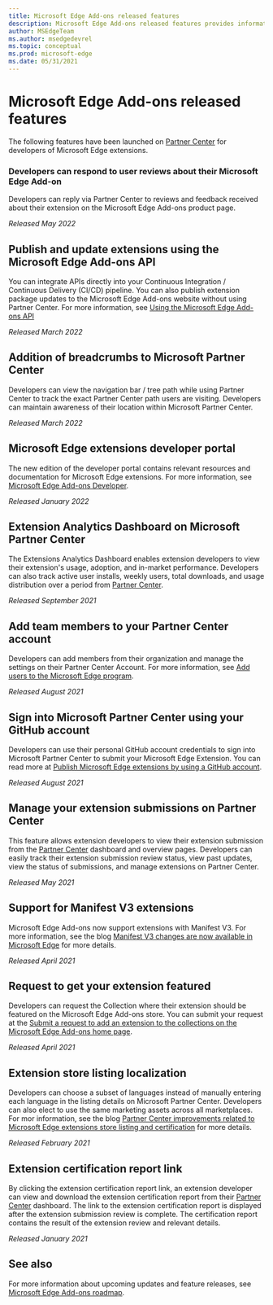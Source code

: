 ```yaml
---
title: Microsoft Edge Add-ons released features
description: Microsoft Edge Add-ons released features provides information about features launched on Partner Center for extension developers.
author: MSEdgeTeam
ms.author: msedgedevrel
ms.topic: conceptual
ms.prod: microsoft-edge
ms.date: 05/31/2021
---
```

# Microsoft Edge Add-ons released features
<!-- suggested new title:
# Released features for Microsoft Edge Add-ons
Would need to change at:
*  # here
* top of this file (title:) 
* toc.yml
* full-text search the repo to update link text that points to the present article

Consider same for Roadmap article.  But compare title pattern that's used for https://docs.microsoft.com/microsoft-edge/webview2/roadmap
-->

The following features have been launched on [Partner Center](https://partner.microsoft.com/dashboard/microsoftedge/) for developers of Microsoft Edge extensions.


<!-- ====================================================================== -->
### Developers can respond to user reviews about their Microsoft Edge Add-on

Developers can reply via Partner Center to reviews and feedback received about their extension on the Microsoft Edge Add-ons product page. 

*Released May 2022*


<!-- ====================================================================== -->
## Publish and update extensions using the Microsoft Edge Add-ons API

You can integrate APIs directly into your Continuous Integration / Continuous Delivery (CI/CD) pipeline. You can also publish extension package updates to the Microsoft Edge Add-ons website without using Partner Center. For more information, see [Using the Microsoft Edge Add-ons API](/microsoft-edge/extensions-chromium/publish/api/using-addons-api)

*Released March 2022*


<!-- ====================================================================== -->
## Addition of breadcrumbs to Microsoft Partner Center

Developers can view the navigation bar / tree path while using Partner Center to track the exact Partner Center path users are visiting. Developers can maintain awareness of their location within Microsoft Partner Center.

*Released March 2022*


<!-- ====================================================================== -->
## Microsoft Edge extensions developer portal

The new edition of the developer portal contains relevant resources and documentation for Microsoft Edge extensions. For more information, see [Microsoft Edge Add-ons Developer](https://developer.microsoft.com/microsoft-edge/extensions/).

*Released January 2022*


<!-- ====================================================================== -->
## Extension Analytics Dashboard on Microsoft Partner Center

The Extensions Analytics Dashboard enables extension developers to view their extension's usage, adoption, and in-market performance. Developers can also track active user installs, weekly users, total downloads, and usage distribution over a period from [Partner Center](https://partner.microsoft.com/dashboard/microsoftedge/).

*Released September 2021*


<!-- ====================================================================== -->
## Add team members to your Partner Center account

Developers can add members from their organization and manage the settings on their Partner Center Account. For more information, see [Add users to the Microsoft Edge program](/microsoft-edge/extensions-chromium/publish/aad-account).

*Released August 2021*


<!-- ====================================================================== -->
## Sign into Microsoft Partner Center using your GitHub account

Developers can use their personal GitHub account credentials to sign into Microsoft Partner Center to submit your Microsoft Edge Extension. You can read more at [Publish Microsoft Edge extensions by using a GitHub account](/microsoft-edge/extensions-chromium/publish/github).

*Released August 2021*


<!-- ====================================================================== -->
## Manage your extension submissions on Partner Center

This feature allows extension developers to view their extension submission from the [Partner Center](https://partner.microsoft.com/dashboard/microsoftedge/) dashboard and overview pages.  Developers can easily track their extension submission review status, view past updates, view the status of submissions, and manage extensions on Partner Center.

*Released May 2021*


<!-- ====================================================================== -->
## Support for Manifest V3 extensions

Microsoft Edge Add-ons now support extensions with Manifest V3. For more information, see the blog [Manifest V3 changes are now available in Microsoft Edge](https://techcommunity.microsoft.com/t5/articles/manifest-v3-changes-are-now-available-in-microsoft-edge/m-p/1780254) for more details.

*Released April 2021*


<!-- ====================================================================== -->
## Request to get your extension featured

Developers can request the Collection where their extension should be featured on the Microsoft Edge Add-ons store. You can submit your request at the [Submit a request to add an extension to the collections on the Microsoft Edge Add-ons home page](https://forms.office.com/pages/responsepage.aspx?id=v4j5cvGGr0GRqy180BHbRw01UwyBfAxNna_1ZkP3X2VUN0lBSU1YMEU3VFY0VURRODEwSjgwU00yRy4u).

*Released April 2021*


<!-- ====================================================================== -->
## Extension store listing localization

Developers can choose a subset of languages instead of manually entering each language in the listing details on Microsoft Partner Center. Developers can also elect to use the same marketing assets across all marketplaces. For mor information, see the blog [Partner Center improvements related to Microsoft Edge extensions store listing and certification](https://techcommunity.microsoft.com/t5/articles/partner-center-improvements-related-to-microsoft-edge-extensions/m-p/2118981) for more details.

*Released February 2021*


<!-- ====================================================================== -->
## Extension certification report link

By clicking the extension certification report link, an extension developer can view and download the extension certification report from their [Partner Center](https://partner.microsoft.com/dashboard/microsoftedge/) dashboard.  The link to the extension certification report is displayed after the extension submission review is complete.  The certification report contains the result of the extension review and relevant details.

*Released January 2021*


<!-- ====================================================================== -->
## See also

For more information about upcoming updates and feature releases, see [Microsoft Edge Add-ons roadmap](roadmap.md).
